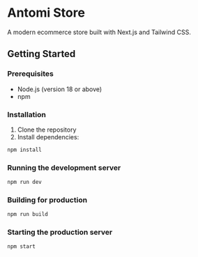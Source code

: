 # Antomi Store

A modern ecommerce store built with Next.js and Tailwind CSS.

## Getting Started

### Prerequisites

- Node.js (version 18 or above)
- npm

### Installation

1. Clone the repository
2. Install dependencies:

```bash
npm install

```

 ### Running the development server
```bash
npm run dev
```
### Building for production
```bash
npm run build
```
### Starting the production server
```bash
npm start
